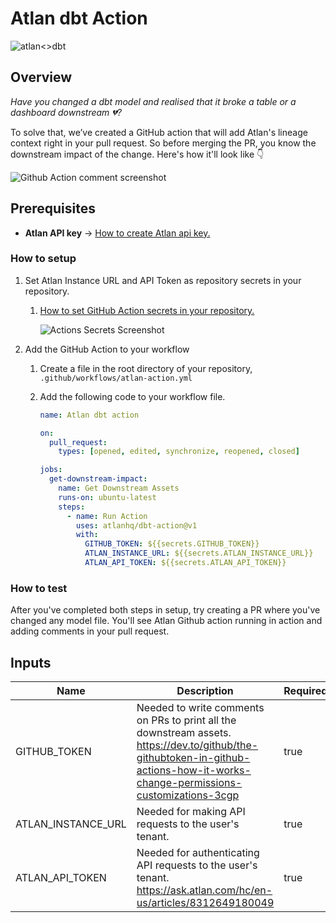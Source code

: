 # Atlan dbt Action
![atlan<>dbt](https://user-images.githubusercontent.com/14099191/209542321-54d5557e-8abf-4d9a-9f6d-dcacb856f25f.png)


## Overview
*Have you changed a dbt model and realised that it broke a table or a dashboard downstream 💔?*

To solve that, we’ve created a GitHub action that will add Atlan's lineage context right in your pull request. So before merging the PR, you know the downstream impact of the change. Here's how it'll look like 👇

![Github Action comment screenshot](https://iili.io/HI7d0zB.png)


## Prerequisites
- **Atlan API key** → [How to create Atlan api key.](https://ask.atlan.com/hc/en-us/articles/8312649180049)


### How to setup
1. Set Atlan Instance URL and API Token as repository secrets in your repository.
   1. [How to set GitHub Action secrets in your repository.](https://github.com/Azure/actions-workflow-samples/blob/master/assets/create-secrets-for-GitHub-workflows.md#creating-secrets)

      ![Actions Secrets Screenshot](https://iili.io/HI7gfx2.png)

2. Add the GitHub Action to your workflow
   1. Create a file in the root directory of your repository, `.github/workflows/atlan-action.yml`
   2. Add the following code to your workflow file.

       ```yaml
       name: Atlan dbt action
       
       on:
         pull_request:
           types: [opened, edited, synchronize, reopened, closed]
       
       jobs:
         get-downstream-impact:
           name: Get Downstream Assets
           runs-on: ubuntu-latest
           steps:
             - name: Run Action
               uses: atlanhq/dbt-action@v1
               with:
                 GITHUB_TOKEN: ${{secrets.GITHUB_TOKEN}}
                 ATLAN_INSTANCE_URL: ${{secrets.ATLAN_INSTANCE_URL}}
                 ATLAN_API_TOKEN: ${{secrets.ATLAN_API_TOKEN}}
       
       ```

### How to test
After you've completed both steps in setup, try creating a PR where you've changed any model file. You'll see Atlan Github action running in action and adding comments in your pull request.


## Inputs
| Name | Description | Required |
| --- | --- | --- |
| GITHUB_TOKEN | Needed to write comments on PRs to print all the downstream assets. https://dev.to/github/the-githubtoken-in-github-actions-how-it-works-change-permissions-customizations-3cgp | true |
| ATLAN_INSTANCE_URL | Needed for making API requests to the user's tenant. | true |
| ATLAN_API_TOKEN | Needed for authenticating API requests to the user's tenant. https://ask.atlan.com/hc/en-us/articles/8312649180049 | true |

